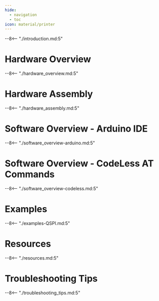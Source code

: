 ```yaml
---
hide:
  - navigation
  - toc
icon: material/printer
---
```


--8<-- "./introduction.md:5"

# Hardware Overview
--8<-- "./hardware_overview.md:5"

# Hardware Assembly
--8<-- "./hardware_assembly.md:5"

# Software Overview - Arduino IDE
--8<-- "./software_overview-arduino.md:5"

# Software Overview - CodeLess AT Commands
--8<-- "./software_overview-codeless.md:5"

# Examples
--8<-- "./examples-QSPI.md:5"

# Resources
--8<-- "./resources.md:5"

# Troubleshooting Tips
--8<-- "./troubleshooting_tips.md:5"
